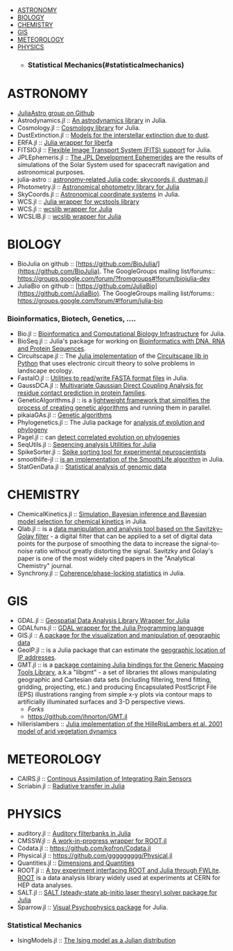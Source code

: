 * [ASTRONOMY](#astronomy)
* [BIOLOGY](#biology)
* [CHEMISTRY](#chemistry)
* [GIS](#gis)
* [METEOROLOGY](#meteorology)
* [PHYSICS](#physics)
   * ### Statistical Mechanics(#statisticalmechanics)


# ASTRONOMY 
* [JuliaAstro group on Github](https://github.com/JuliaAstro)
* Astrodynamics.jl :: [An astrodynamics library](https://github.com/helgee/Astrodynamics.jl) in Julia.
* Cosmology.jl :: [Cosmology library](https://github.com/JuliaAstro/Cosmology.jl) for Julia.
* DustExtinction.jl :: [Models for the interstellar extinction due to dust](https://github.com/JuliaAstro/DustExtinction.jl).
* ERFA.jl :: [Julia wrapper for liberfa](https://github.com/JuliaAstro/ERFA.jl)
* FITSIO.jl :: [Flexible Image Transport System (FITS) support](https://github.com/JuliaAstro/FITSIO.jl) for Julia.
* JPLEphemeris.jl :: [The JPL Development Ephemerides](https://github.com/helgee/JPLEphemeris.jl) are the results of simulations of the Solar System used for spacecraft navigation and astronomical purposes.
* julia-astro :: [astronomy-related Julia code: skycoords.jl, dustmap.jl](https://github.com/kbarbary/julia-astro)
* Photometry.jl :: [Astronomical photometry library for Julia](https://github.com/kbarbary/Photometry.jl)
* SkyCoords.jl :: [Astronomical coordinate systems](https://github.com/kbarbary/SkyCoords.jl) in Julia.
* WCS.jl :: [Julia wrapper for wcstools library](https://github.com/kbarbary/WCS.jl)
* WCS.jl :: [wcslib wrapper for Julia](https://github.com/nolta/WCS.jl)
* WCSLIB.jl :: [wcslib wrapper for Julia](https://github.com/nolta/WCSLIB.jl)

# BIOLOGY 
* BioJulia on github :: [https://github.com/BioJulia/](https://github.com/BioJulia). The GoogleGroups mailing list/forums:: https://groups.google.com/forum/?fromgroups#!forum/biojulia-dev
* JuliaBio on github :: [https://github.com/JuliaBio](https://github.com/JuliaBio). The GoogleGroups mailing list/forums:: https://groups.google.com/forum/#!forum/julia-bio

### Bioinformatics, Biotech, Genetics, ....
* Bio.jl :: [Bioinformatics and Computational Biology Infrastructure](https://github.com/BioJulia/Bio.jl) for Julia.
* BioSeq.jl :: Julia's package for working on [Bioinformatics with DNA, RNA and Protein Sequences](https://github.com/diegozea/BioSeq.jl).
* Circuitscape.jl :: The [Julia implementation](https://github.com/tanmaykm/Circuitscape.jl) of the [Circuitscape lib in Python](http://www.circuitscape.org/) that uses electronic circuit theory to solve problems in landscape ecology.
* FastaIO.jl :: [Utilities to read/write FASTA format files](https://github.com/carlobaldassi/FastaIO.jl) in Julia.
* GaussDCA.jl :: [Multivariate Gaussian Direct Coupling Analysis for residue contact prediction in protein families](https://github.com/carlobaldassi/GaussDCA.jl).
* GeneticAlgorithms.jl :: is a [lightweight framework that simplifies the process of creating genetic algorithms](https://github.com/forio/GeneticAlgorithms.jl) and running them in parallel.
* pikaiaGAs.jl :: [Genetic algorithms](https://github.com/tmeits/pikaiaGAs.jl)
* Phylogenetics.jl :: The Julia package for [analysis of evolution and phylogeny](https://github.com/Ward9250/Phylogenetics.jl)
* Pagel.jl :: can [detect correlated evolution on phylogenies](https://github.com/porterjamesj/Pagel.jl)
* SeqUtils.jl :: [Seqencing analysis Utilities for Julia](https://github.com/nlhepler/SeqUtils.jl)
* SpikeSorter.jl :: [Spike sorting tool for experimental neuroscientists](https://github.com/grero/SpikeSorter.jl)
* smoothlife-jl :: [is an implementation of the SmoothLife algorithm](https://github.com/jamak/smoothlife-jl) in Julia.
* StatGenData.jl :: [Statistical analysis of genomic data](https://github.com/dmbates/StatGenData.jl)

# CHEMISTRY
* ChemicalKinetics.jl :: [Simulation, Bayesian inference and Bayesian model selection for chemical kinetics](https://github.com/scidom/ChemicalKinetics.jl) in Julia.
* Qlab.jl :: is a [data manipulation and analysis tool based on the Savitzky–Golay filter](https://github.com/blakejohnson/Qlab.jl) - a digital filter that can be applied to a set of digital data points for the purpose of smoothing the data to increase the signal-to-noise ratio without greatly distorting the signal. Savitzky and Golay's paper is one of the most widely cited papers in the "Analytical Chemistry" journal.
* Synchrony.jl :: [Coherence/phase-locking statistics](https://github.com/simonster/Synchrony.jl) in Julia.


# GIS 
* GDAL.jl :: [Geospatial Data Analysis Library Wrapper for Julia](https://github.com/wkearn/GDAL.jl)
* GDALfuns.jl :: [GDAL wrapper for the Julia Programming language](https://github.com/meggart/GDALfuns.jl)
* GIS.jl :: [A package for the visualization and manipulation of geographic data](https://github.com/wkearn/GIS.jl)
* GeoIP.jl :: is a Julia package that can estimate the [geographic location of IP addresses](https://github.com/johnmyleswhite/GeoIP.jl).
* GMT.jl :: is a [package containing Julia bindings for the Generic Mapping Tools Library](https://github.com/joa-quim/GMT.jl), a.k.a "libgmt" - a set of libraries tht allows manipulating geographic and Cartesian data sets (including filtering, trend fitting, gridding, projecting, etc.) and producing Encapsulated PostScript File (EPS) illustrations ranging from simple x-y plots via contour maps to artificially illuminated surfaces and 3-D perspective views. 
   * *Forks*
   * https://github.com/ihnorton/GMT.jl
* hillerislambers :: [Julia implementation of the HilleRisLambers et al. 2001 model of arid vegetation dynamics](https://github.com/wkearn/hillerislambers)


# METEOROLOGY
* CAIRS.jl :: [Continous Assimilation of Integrating Rain Sensors](https://github.com/scheidan/CAIRS.jl)
* Scriabin.jl :: [Radiative transfer in Julia](https://github.com/jsbj/Scriabin.jl)


# PHYSICS 
* auditory.jl :: [Auditory filterbanks in Julia](https://github.com/jfsantos/auditory.jl)
* CMSSW.jl :: [A work-in-progress wrapper for ROOT.jl](https://github.com/jpata/CMSSW.jl)
* Codata.jl :: https://github.com/kofron/Codata.jl
* Physical.jl :: https://github.com/ggggggggg/Physical.jl
* Quantities.jl :: [Dimensions and Quantities](https://github.com/ElOceanografo/Quantities.jl)
* ROOT.jl :: [A toy experiment interfacing ROOT and Julia through FWLite](https://github.com/jpata/ROOT.jl). [ROOT](http://root.cern.ch) is a data analysis library widely used at experiments at CERN for HEP data analyses.
* SALT.jl :: [SALT (steady-state ab-initio laser theory) solver package for Julia](https://github.com/xdavidliu/SALT.jl)
* Sparrow.jl :: [Visual Psychophysics package](https://github.com/rennis250/Sparrow.jl) for Julia.

### Statistical Mechanics
* IsingModels.jl :: [The Ising model as a Julian distribution](https://github.com/johnmyleswhite/IsingModels.jl)

